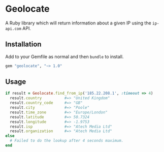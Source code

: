 # Geolocate

A Ruby library which will return information about a given IP using the `ip-api.com` API.

## Installation

Add to your Gemfile as normal and then `bundle` to install.

```ruby
gem "geolocate", "~> 1.0"
```

## Usage

```ruby
if result = Geolocate.find_from_ip('185.22.208.1', :timeout => 4)
  result.country          #=> "United Kingdom"
  result.country_code     #=> "GB"
  result.city             #=> "Poole"
  result.time_zone        #=> "Europe/London"
  result.latitude         #=> 50.7324
  result.longitude        #=> -1.9753
  result.isp              #=> "Atech Media Ltd"
  result.organization     #=> "Atech Media Ltd"
else
  # Failed to do the lookup after 4 seconds maximum.
end
```
